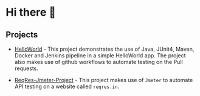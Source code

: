 # Hi there 👋

<!--
**NandanNayak/NandanNayak** is a ✨ _special_ ✨ repository because its `README.md` (this file) appears on your GitHub profile.

Here are some ideas to get you started:

- 🔭 I’m currently working on ...
- 🌱 I’m currently learning ...
- 👯 I’m looking to collaborate on ...
- 🤔 I’m looking for help with ...
- 💬 Ask me about ...
- 📫 How to reach me: ...
- 😄 Pronouns: ...
- ⚡ Fun fact: ...
-->

## Projects

- [HelloWorld](https://github.com/NandanNayak/HelloWorld) - This project demonstrates the use of Java, JUnit4, Maven, Docker and Jenkins pipeline in a simple HelloWorld app. The project also makes use of github workflows to automate testing on the Pull requests.

- [ReqRes-Jmeter-Project](https://github.com/NandanNayak/ReqRes-Jmeter-Project) - This project makes use of `Jmeter` to automate API testing on a website called `reqres.in`. 
